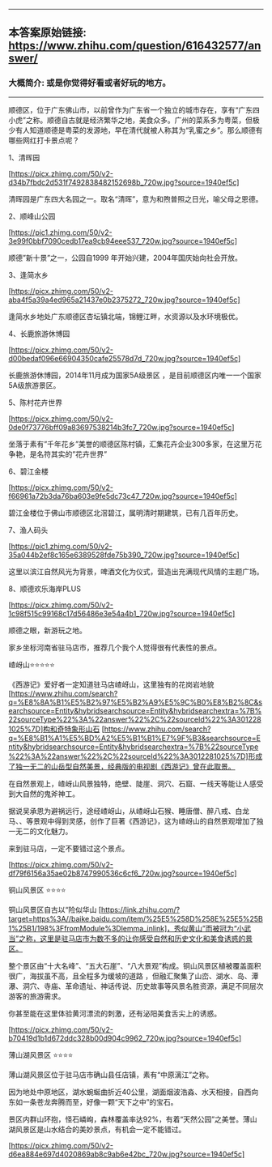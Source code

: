 ----------------------------------------
## 本答案原始链接: https://www.zhihu.com/question/616432577/answer/
### 大概简介: 或是你觉得好看或者好玩的地方。
----------------------------------------
顺德区，位于广东佛山市，以前曾作为广东省一个独立的城市存在，享有“广东四小虎”之称。顺德自古就是经济繁华之地，美食众多。广州的菜系多为粤菜，但极少有人知道顺德是粤菜的发源地，早在清代就被人称其为“乳蜜之乡”。那么顺德有哪些网红打卡景点呢？

1、清晖园




[https://picx.zhimg.com/50/v2-d34b7fbdc2d531f7492838482152698b_720w.jpg?source=1940ef5c]




清晖园是广东四大名园之一。取名“清晖”，意为和煦普照之日光，喻父母之恩德。

2、顺峰山公园




[https://pic1.zhimg.com/50/v2-3e99f0bbf7090cedb17ea9cb94eee537_720w.jpg?source=1940ef5c]




顺德”新十景”之一，公园自1999 年开始兴建，2004年国庆始向社会开放。

3、逢简水乡




[https://picx.zhimg.com/50/v2-aba4f5a39a4ed965a21437e0b2375272_720w.jpg?source=1940ef5c]




逢简水乡地处广东顺德区杏坛镇北端，锦鲤江畔，水资源以及水环境极优。

4、长鹿旅游休博园




[https://picx.zhimg.com/50/v2-d00bedaf096e66904350cafe25578d7d_720w.jpg?source=1940ef5c]




长鹿旅游休博园，2014年11月成为国家5A级景区 ，是目前顺德区内唯一一个国家5A级旅游景区。

5、陈村花卉世界




[https://picx.zhimg.com/50/v2-0de0f73776bff09a83697538214b3fc7_720w.jpg?source=1940ef5c]




坐落于素有”千年花乡”美誉的顺德区陈村镇，汇集花卉企业300多家，在这里万花争艳，是名符其实的”花卉世界”

6、碧江金楼




[https://picx.zhimg.com/50/v2-f66961a72b3da76ba603e9fe5dc73c47_720w.jpg?source=1940ef5c]




碧江金楼位于佛山市顺德区北滘碧江，属明清时期建筑，已有几百年历史。

7、渔人码头




[https://pic1.zhimg.com/50/v2-35a044b2ef8c165e6389528fde75b390_720w.jpg?source=1940ef5c]




这里以滨江自然风光为背景，啤酒文化为仪式，营造出充满现代风情的主题广场。

8、顺德欢乐海岸PLUS




[https://picx.zhimg.com/50/v2-1c98f515c99168c17d56486e3e54a4b1_720w.jpg?source=1940ef5c]




顺德之眼，新游玩之地。

家乡坐标河南省驻马店市，推荐几个我个人觉得很有代表性的景点。

嵖岈山⭐⭐⭐⭐⭐

《西游记》爱好者一定知道驻马店嵖岈山，这里独有的花岗岩地貌 [https://www.zhihu.com/search?q=%E8%8A%B1%E5%B2%97%E5%B2%A9%E5%9C%B0%E8%B2%8C&searchsource=Entity&hybridsearchsource=Entity&hybridsearchextra=%7B%22sourceType%22%3A%22answer%22%2C%22sourceId%22%3A3012281025%7D]构和奇特象形山石 [https://www.zhihu.com/search?q=%E8%B1%A1%E5%BD%A2%E5%B1%B1%E7%9F%B3&searchsource=Entity&hybridsearchsource=Entity&hybridsearchextra=%7B%22sourceType%22%3A%22answer%22%2C%22sourceId%22%3A3012281025%7D]形成了独一无二的山岳型自然美景，经典版的电视剧《西游记》曾在此取景。

在自然景观上，嵖岈山风景独特，绝壁、陡崖、洞穴、石窟、一线天等能让人感受到大自然的鬼斧神工。

据说吴承恩为避祸远行，途经嵖岈山，从嵖岈山石猴、睡唐僧、醉八戒、白龙马、、等景观中得到灵感，创作了巨著《西游记》，这为嵖岈山的自然景观增加了独一无二的文化魅力。

来到驻马店，一定不要错过这个景点。

[https://picx.zhimg.com/50/v2-df79f6156a35ae02b8747990536c6cf6_720w.jpg?source=1940ef5c]

铜山风景区 ⭐⭐⭐⭐

铜山风景区自古以“险似华山 [https://link.zhihu.com/?target=https%3A//baike.baidu.com/item/%25E5%258D%258E%25E5%25B1%25B1/198%3FfromModule%3Dlemma_inlink]，秀似黄山”而被冠为“小武当”之称，这里是驻马店市为数不多的让你感受自然和历史文化和美食诱惑的景区。

整个景区由“十大名峰”、“五大石崖”、“八大景观”构成。铜山风景区植被覆盖面积很广，海拔虽不高，且全程多为缓坡的道路 ，但融汇聚集了山峦、湖水、岛、潭瀑、洞穴、寺庙、革命遗址、神话传说、历史故事等风景名胜资源，满足不同层次游客的旅游需求。

你甚至能在这里体验黄河漂流的刺激，还有泌阳美食舌尖上的诱惑。

[https://picx.zhimg.com/50/v2-b70419d1b1d672ddc328b00d904c9962_720w.jpg?source=1940ef5c]

薄山湖风景区 ⭐⭐⭐⭐

薄山湖风景区位于驻马店市确山县任店镇，素有“中原漓江”之称。

因为地处中原地区，湖水蜿蜒曲折近40公里，湖面烟波浩淼、水天相接，自西向东如一条苍龙奔腾而至，好像一颗“天下之中”的宝石。

景区内群山环抱，怪石嶙峋，森林覆盖率达92%，有着“天然公园”之美誉。薄山湖风景区是山水结合的美妙景点，有机会一定不能错过。

[https://picx.zhimg.com/50/v2-d6ea884e697d4020869ab8c9ab6e42bc_720w.jpg?source=1940ef5c]

